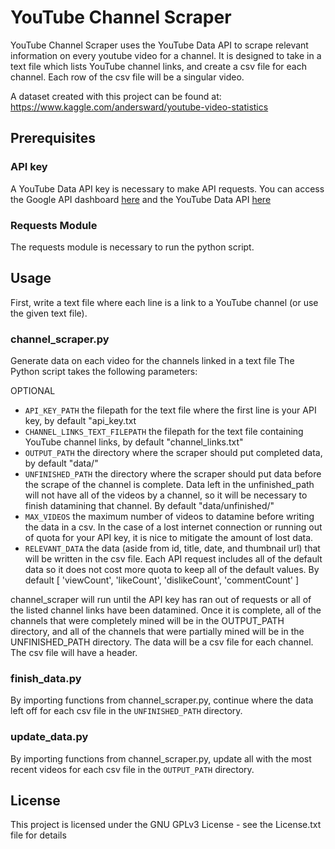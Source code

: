 # YouTube Channel Scraper

YouTube Channel Scraper uses the YouTube Data API to scrape relevant information on every youtube video for a channel. It is designed to take in a text file which lists YouTube channel links, and create a csv file for each channel. Each row of the csv file will be a singular video. 

A dataset created with this project can be found at: https://www.kaggle.com/andersward/youtube-video-statistics

## Prerequisites

### API key

A YouTube Data API key is necessary to make API requests. You can access the Google API dashboard [here](https://console.developers.google.com/apis/dashboard) and the YouTube Data API [here](https://developers.google.com/youtube/v3)

### Requests Module

The requests module is necessary to run the python script.

## Usage

First, write a text file where each line is a link to a YouTube channel (or use the given text file).


### channel_scraper.py
Generate data on each video for the channels linked in a text file
The Python script takes the following parameters:

OPTIONAL

* `API_KEY_PATH` the filepath for the text file where the first line is your API key, by default "api_key.txt
* `CHANNEL_LINKS_TEXT_FILEPATH` the filepath for the text file containing YouTube channel links, by default "channel_links.txt"
* `OUTPUT_PATH` the directory where the scraper should put completed data, by default "data/"
* `UNFINISHED_PATH` the directory where the scraper should put data before the scrape of the channel is complete. Data left in the unfinished_path will not have all of the videos by a channel, so it will be necessary to finish datamining that channel. By default "data/unfinished/"
* `MAX_VIDEOS` the maximum number of videos to datamine before writing the data in a csv. In the case of a lost internet connection or running out of quota for your API key, it is nice to mitigate the amount of lost data.
* `RELEVANT_DATA` the data (aside from id, title, date, and thumbnail url) that will be written in the csv file. Each API request includes all of the default data so it does not cost more quota to keep all of the default values. By default [ 'viewCount', 'likeCount', 'dislikeCount', 'commentCount' ]

channel_scraper will run until the API key has ran out of requests or all of the listed channel links have been datamined. Once it is complete, all of the channels that were completely mined will be in the OUTPUT_PATH directory, and all of the channels that were partially mined will be in the UNFINISHED_PATH directory. The data will be a csv file for each channel. The csv file will have a header. 

### finish_data.py
By importing functions from channel_scraper.py, continue where the data left off for each csv file in the `UNFINISHED_PATH` directory.

### update_data.py
By importing functions from channel_scraper.py, update all with the most recent videos for each csv file in the `OUTPUT_PATH` directory.


## License
This project is licensed under the GNU GPLv3 License - see the License.txt file for details